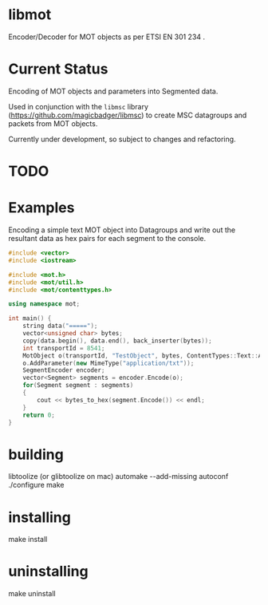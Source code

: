 libmot
======

Encoder/Decoder for MOT objects as per ETSI EN 301 234 .

# Current Status

Encoding of MOT objects and parameters into Segmented data. 

Used in conjunction with the `libmsc` library (https://github.com/magicbadger/libmsc) to create MSC datagroups and packets from MOT objects.

Currently under development, so subject to changes and refactoring.

# TODO

# Examples

Encoding a simple text MOT object into Datagroups and write out the resultant data as hex pairs for each segment to the console.

```cpp
#include <vector>
#include <iostream>

#include <mot.h>
#include <mot/util.h>
#include <mot/contenttypes.h>

using namespace mot;

int main() {
    string data("=====");
    vector<unsigned char> bytes;
    copy(data.begin(), data.end(), back_inserter(bytes));
    int transportId = 8541;
    MotObject o(transportId, "TestObject", bytes, ContentTypes::Text::ASCII);
    o.AddParameter(new MimeType("application/txt"));
    SegmentEncoder encoder;
    vector<Segment> segments = encoder.Encode(o);
    for(Segment segment : segments)
    {
        cout << bytes_to_hex(segment.Encode()) << endl;
    }
    return 0;
}
```

# building

libtoolize (or glibtoolize on mac)
automake --add-missing
autoconf
./configure
make

# installing

make install

# uninstalling

make uninstall
